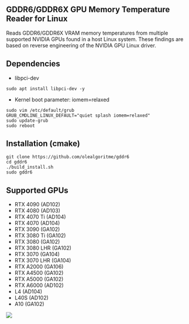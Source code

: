 ## GDDR6/GDDR6X GPU Memory Temperature Reader for Linux

Reads GDDR6/GDDR6X VRAM memory temperatures from multiple supported NVIDIA GPUs found in a host Linux system.
These findings are based on reverse engineering of the NVIDIA GPU Linux driver.

## Dependencies
- libpci-dev 
```
sudo apt install libpci-dev -y
```

- Kernel boot parameter: iomem=relaxed
```
sudo vim /etc/default/grub
GRUB_CMDLINE_LINUX_DEFAULT="quiet splash iomem=relaxed"
sudo update-grub
sudo reboot
```

## Installation (cmake)
```
git clone https://github.com/olealgoritme/gddr6
cd gddr6
./build_install.sh
sudo gddr6
```

## Supported GPUs
- RTX 4090 (AD102)
- RTX 4080 (AD103)
- RTX 4070 Ti (AD104)
- RTX 4070 (AD104)
- RTX 3090 (GA102)
- RTX 3080 Ti (GA102)
- RTX 3080 (GA102)
- RTX 3080 LHR (GA102)
- RTX 3070 (GA104)
- RTX 3070 LHR (GA104)
- RTX A2000 (GA106)
- RTX A4500 (GA102)
- RTX A5000 (GA102)
- RTX A6000 (AD102)
- L4 (AD104)
- L40S (AD102)
- A10 (GA102)

![](https://github.com/olealgoritme/gddr6/blob/master/gddr6_use.gif)
